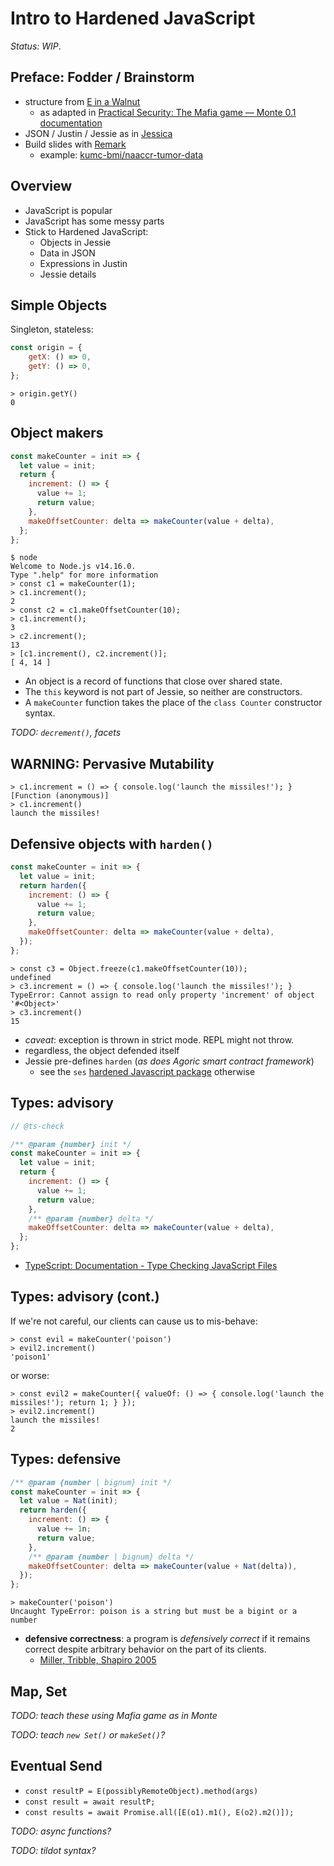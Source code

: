 # Intro to Hardened JavaScript

_Status: WIP_.

## Preface: Fodder / Brainstorm

 - structure from [E in a Walnut](http://www.skyhunter.com/marcs/ewalnut.html#SEC8)
   - as adapted in [Practical Security: The Mafia game — Monte 0\.1 documentation](https://monte.readthedocs.io/en/latest/ordinary-programming.html)
 - JSON / Justin / Jessie as in [Jessica](https://github.com/agoric-labs/jessica)
 - Build slides with [Remark](https://remarkjs.com/#1)
   - example: [kumc\-bmi/naaccr\-tumor\-data](https://github.com/kumc-bmi/naaccr-tumor-data)

## Overview

 - JavaScript is popular
 - JavaScript has some messy parts
 - Stick to Hardened JavaScript:
   - Objects in Jessie
   - Data in JSON
   - Expressions in Justin
   - Jessie details

## Simple Objects

Singleton, stateless:

```js
const origin = {
    getX: () => 0,
    getY: () => 0,
};
```

```console
> origin.getY()
0
```


## Object makers

```js
const makeCounter = init => {
  let value = init;
  return {
    increment: () => {
      value += 1;
      return value;
    },
    makeOffsetCounter: delta => makeCounter(value + delta),
  };
};
```

```console
$ node
Welcome to Node.js v14.16.0.
Type ".help" for more information
> const c1 = makeCounter(1);
> c1.increment();
2
> const c2 = c1.makeOffsetCounter(10);
> c1.increment();
3
> c2.increment();
13
> [c1.increment(), c2.increment()];
[ 4, 14 ]
```

 - An object is a record of functions that close over shared state.
 - The `this` keyword is not part of Jessie, so neither are constructors.
 - A `makeCounter` function takes the place of the `class Counter` constructor syntax.


_TODO: `decrement()`, facets_

## WARNING: Pervasive Mutability

```console
> c1.increment = () => { console.log('launch the missiles!'); }
[Function (anonymous)]
> c1.increment()
launch the missiles!
```


## Defensive objects with `harden()`

```js
const makeCounter = init => {
  let value = init;
  return harden({
    increment: () => {
      value += 1;
      return value;
    },
    makeOffsetCounter: delta => makeCounter(value + delta),
  });
};
```

```
> const c3 = Object.freeze(c1.makeOffsetCounter(10));
undefined
> c3.increment = () => { console.log('launch the missiles!'); }
TypeError: Cannot assign to read only property 'increment' of object '#<Object>'
> c3.increment()
15
```

 - _caveat_: exception is thrown in strict mode. REPL might not throw.
 - regardless, the object defended itself
 - Jessie pre-defines `harden` (_as does Agoric smart contract framework_)
   - see the `ses` [hardened Javascript package](https://github.com/endojs/endo/tree/master/packages/ses#harden) otherwise


## Types: advisory

```js
// @ts-check

/** @param {number} init */
const makeCounter = init => {
  let value = init;
  return {
    increment: () => {
      value += 1;
      return value;
    },
    /** @param {number} delta */
    makeOffsetCounter: delta => makeCounter(value + delta),
  };
};
```

 - [TypeScript: Documentation \- Type Checking JavaScript Files](https://www.typescriptlang.org/docs/handbook/type-checking-javascript-files.html)


## Types: advisory (cont.)

If we're not careful, our clients can cause us to mis-behave:

```
> const evil = makeCounter('poison')
> evil2.increment()
'poison1'
```

or worse:

```
> const evil2 = makeCounter({ valueOf: () => { console.log('launch the missiles!'); return 1; } });
> evil2.increment()
launch the missiles!
2
```

## Types: defensive

```js
/** @param {number | bignum} init */
const makeCounter = init => {
  let value = Nat(init);
  return harden({
    increment: () => {
      value += 1n;
      return value;
    },
    /** @param {number | bignum} delta */
    makeOffsetCounter: delta => makeCounter(value + Nat(delta)),
  });
};
```

```
> makeCounter('poison')
Uncaught TypeError: poison is a string but must be a bigint or a number
```

 - **defensive correctness**: a program is _defensively correct_ if it remains correct despite arbitrary behavior on the part of its clients.
   - [Miller, Tribble, Shapiro 2005](http://erights.org/talks/promises/paper/tgc05.pdf)


## Map, Set

_TODO: teach these using Mafia game as in Monte_

_TODO: teach `new Set()` or `makeSet()`?_

## Eventual Send

 - `const resultP = E(possiblyRemoteObject).method(args)`
 - `const result = await resultP;`
 - `const results = await Promise.all([E(o1).m1(), E(o2).m2()]);`

_TODO: async functions?_

_TODO: tildot syntax?_
